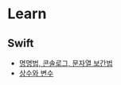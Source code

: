 # Learn

## Swift

- [명명법, 콘솔로그, 문자열 보간법](https://github.com/hexter1994/Learn/blob/main/Swift/%EB%AA%85%EB%AA%85%EB%B2%95_%EC%BD%98%EC%86%94%EB%A1%9C%EA%B7%B8_%EB%AC%B8%EC%9E%90%EC%97%B4%EB%B3%B4%EA%B0%84%EB%B2%95.md)
- [상수와 변수](https://github.com/hexter1994/Learn/blob/main/Swift/%EC%83%81%EC%88%98%EC%99%80%20%EB%B3%80%EC%88%98.md#%EC%84%A0%EC%96%B8-%ED%9B%84%EC%97%90-%EB%82%98%EC%A4%91%EC%97%90-%EA%B0%92-%ED%95%A0%EB%8B%B9%ED%95%98%EA%B8%B0-%EC%84%A0%EC%96%B8%EB%A7%8C-%ED%95%98%EA%B3%A0-%EC%B4%88%EA%B8%B0%ED%99%94%EB%8A%94-%EB%82%98%EC%A4%91%EC%97%90-%ED%95%98%EB%8A%94-%EA%B2%BD%EC%9A%B0)

